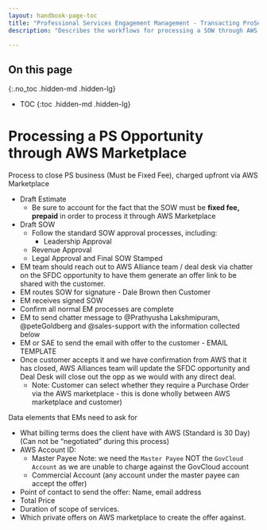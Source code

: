 ```yaml
---
layout: handbook-page-toc
title: "Professional Services Engagement Management - Transacting ProServ business through AWS Marketplace"
description: "Describes the workflows for processing a SOW through AWS Marketplace."

---
```


## On this page
{:.no_toc .hidden-md .hidden-lg}

- TOC
{:toc .hidden-md .hidden-lg}

# Processing a PS Opportunity through AWS Marketplace

Process to close PS business (Must be Fixed Fee), charged upfront via AWS Marketplace
 - Draft Estimate
      - Be sure to account for the fact that the SOW must be **fixed fee, prepaid** in order to process it through AWS Marketplace
- Draft SOW
   - Follow the standard SOW approval processes, including: 
      - Leadership Approval
   - Revenue Approval
   - Legal Approval and Final SOW Stamped
- EM team should reach out to AWS Alliance team / deal desk via chatter on the SFDC opportunity to have them generate an offer link to be shared with the customer.
- EM routes SOW for signature - Dale Brown then Customer 
- EM receives signed SOW
- Confirm all normal EM processes are complete
- EM to send chatter message to @Prathyusha Lakshmipuram, @peteGoldberg and @sales-support with the information collected below
- EM or SAE to send the email with offer to the customer -  EMAIL TEMPLATE
- Once customer accepts it and we have confirmation from AWS that it has closed, AWS Alliances team will update the SFDC opportunity and Deal Desk will close out the opp as we would with any direct deal.
    - Note: Customer can select whether they require a Purchase Order via the AWS marketplace - this is done wholly between AWS marketplace and customer)

Data elements that EMs need to ask for 
- What billing terms does the client have with AWS (Standard is 30 Day)(Can not be “negotiated” during this process)
- AWS Account ID:
    - Master Payee Note: we need the `Master Payee` NOT the `GovCloud Account` as we are unable to charge against the GovCloud account
    - Commercial Account (any account under the master payee can accept the offer)
- Point of contact to send the offer: Name, email address
- Total Price
- Duration of scope of services. 
- Which private offers on AWS marketplace to create the offer against. 



